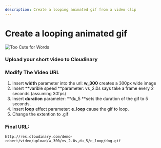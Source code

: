 ```yaml
---
description: Create a looping animated gif from a video clip
---
```


# Create a looping animated gif

![Too Cute for Words](http://res.cloudinary.com/demo-robert/video/upload/w_300/vs_2.0s,du_5/e_loop/dog.gif)

### Upload your short video to Cloudinary

### Modify The Video URL

1. Insert **width** parameter into the url:  **w\_300** creates a 300px wide image
2. Insert **varible speed  **parameter: vs\_2.0s says take a frame every 2 seconds \(assuming 30fps\)
3. Insert **duration** parameter: **du\_5 **sets the duration of the gif to 5 seconds.
4. Insert **loop** effect parameter:   **e\_loop** cause the gif to loop.
5. Change the extention to .gif

### Final URL:

```text
http://res.cloudinary.com/demo-robert/video/upload/w_300/vs_2.0s,du_5/e_loop/dog.gif 
```



